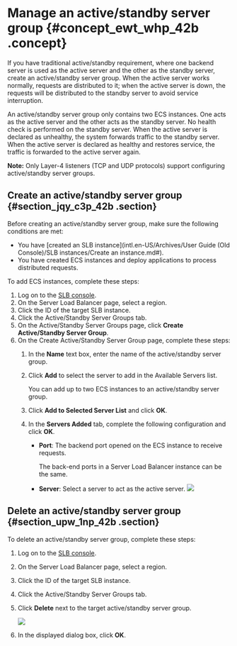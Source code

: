 # Manage an active/standby server group {#concept_ewt_whp_42b .concept}

If you have traditional active/standby requirement, where one backend server is used as the active server and the other as the standby server, create an active/standby server group. When the active server works normally, requests are distributed to it; when the active server is down, the requests will be distributed to the standby server to avoid service interruption.

An active/standby server group only contains two ECS instances. One acts as the active server and the other acts as the standby server. No health check is performed on the standby server. When the active server is declared as unhealthy, the system forwards traffic to the standby server. When the active server is declared as healthy and restores service, the traffic is forwarded to the active server again.

**Note:** Only Layer-4 listeners \(TCP and UDP protocols\) support configuring active/standby server groups.

## Create an active/standby server group {#section_jqy_c3p_42b .section}

Before creating an active/standby server group, make sure the following conditions are met:

-   You have [created an SLB instance](intl.en-US/Archives/User Guide (Old Console)/SLB instances/Create an instance.md#).
-   You have created ECS instances and deploy applications to process distributed requests. 

To add ECS instances, complete these steps:

1.  Log on to the [SLB console](https://slb.console.aliyun.com/slb/).
2.  On the Server Load Balancer page, select a region.
3.  Click the ID of the target SLB instance.
4.  Click the Active/Standby Server Groups tab.
5.  On the Active/Standby Server Groups page, click **Create Active/Standby Server Group**.
6.  On the Create Active/Standby Server Group page, complete these steps:
    1.  In the **Name** text box, enter the name of the active/standby server group.
    2.  Click **Add** to select the server to add in the Available Servers list.

        You can add up to two ECS instances to an active/standby server group.

    3.  Click **Add to Selected Server List** and click **OK**.
    4.  In the **Servers Added** tab, complete the following configuration and click **OK**.

        -   **Port**: The backend port opened on the ECS instance to receive requests.

            The back-end ports in a Server Load Balancer instance can be the same.

        -   **Server**: Select a server to act as the active server.
        ![](http://static-aliyun-doc.oss-cn-hangzhou.aliyuncs.com/assets/img/15671/15560196617370_en-US.png)


## Delete an active/standby server group {#section_upw_1np_42b .section}

To delete an active/standby server group, complete these steps:

1.  Log on to the [SLB console](https://slb.console.aliyun.com/slb/).
2.  On the Server Load Balancer page, select a region.
3.  Click the ID of the target SLB instance.
4.  Click the Active/Standby Server Groups tab.
5.  Click **Delete** next to the target active/standby server group.

    ![](http://static-aliyun-doc.oss-cn-hangzhou.aliyuncs.com/assets/img/15671/15560196637475_en-US.png)

6.  In the displayed dialog box, click **OK**.

